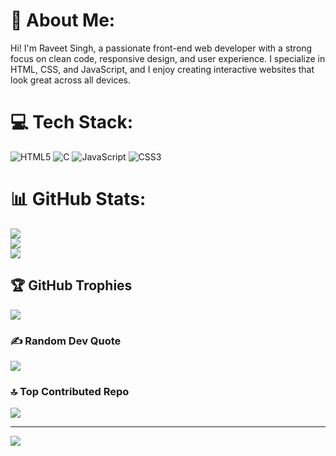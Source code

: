 # 💫 About Me:
Hi! I'm Raveet Singh, a passionate front-end web developer with a strong focus on clean code, responsive design, and user experience. I specialize in HTML, CSS, and JavaScript, and I enjoy creating interactive websites that look great across all devices.


# 💻 Tech Stack:
![HTML5](https://img.shields.io/badge/html5-%23E34F26.svg?style=for-the-badge&logo=html5&logoColor=white) ![C](https://img.shields.io/badge/c-%2300599C.svg?style=for-the-badge&logo=c&logoColor=white) ![JavaScript](https://img.shields.io/badge/javascript-%23323330.svg?style=for-the-badge&logo=javascript&logoColor=%23F7DF1E) ![CSS3](https://img.shields.io/badge/css3-%231572B6.svg?style=for-the-badge&logo=css3&logoColor=white)
# 📊 GitHub Stats:
![](https://github-readme-stats.vercel.app/api?username=RAVEETSINGH&theme=dark&hide_border=false&include_all_commits=true&count_private=true)<br/>
![](https://github-readme-streak-stats.herokuapp.com/?user=RAVEETSINGH&theme=dark&hide_border=false)<br/>
![](https://github-readme-stats.vercel.app/api/top-langs/?username=RAVEETSINGH&theme=dark&hide_border=false&include_all_commits=true&count_private=true&layout=compact)

## 🏆 GitHub Trophies
![](https://github-profile-trophy.vercel.app/?username=RAVEETSINGH&theme=radical&no-frame=false&no-bg=false&margin-w=4)

### ✍️ Random Dev Quote
![](https://quotes-github-readme.vercel.app/api?type=horizontal&theme=radical)

### 🔝 Top Contributed Repo
![](https://github-contributor-stats.vercel.app/api?username=RAVEETSINGH&limit=5&theme=dark&combine_all_yearly_contributions=true)

---
[![](https://visitcount.itsvg.in/api?id=RAVEETSINGH&icon=0&color=0)](https://visitcount.itsvg.in)

<!-- Proudly created with GPRM ( https://gprm.itsvg.in ) -->
